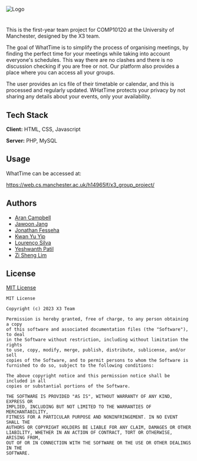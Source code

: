 
![Logo](https://web.cs.manchester.ac.uk/h14965lf/x3_group_project/images/logo_white.png)


#
This is the first-year team project for COMP10120 at the University of Manchester, designed by the X3 team.

The goal of WhatTime is to simplify the process of organising meetings, by finding the perfect time for your meetings while taking into account everyone's schedules. This way there are no clashes and there is no discussion checking if you are free or not. Our platform also provides a place where you can access all your groups.

The user provides an ics file of their timetable or calendar, and this is processed and regularly updated. WHatTime protects your privacy by not sharing any details about your events, only your availability.




## Tech Stack

**Client:** HTML, CSS, Javascript

**Server:** PHP, MySQL


## Usage

WhatTime can be accessed at:

https://web.cs.manchester.ac.uk/h14965lf/x3_group_project/
## Authors


- [Aran Campbell](https://gitlab.cs.man.ac.uk/q98040ac)
- [Jawoon Jang](https://gitlab.cs.man.ac.uk/p89240jj)
- [Jonathan Fesseha](https://gitlab.cs.man.ac.uk/t98667jf)
- [Kwan Yu Yip](https://gitlab.cs.man.ac.uk/j84846ky)
- [Lourenço Silva](https://gitlab.cs.man.ac.uk/h14965lf)
- [Yeshwanth Patil](https://gitlab.cs.man.ac.uk/c41098yp)
- [Zi Sheng Lim](https://gitlab.cs.man.ac.uk/u38952zl)

## License

[MIT License](https://gitlab.cs.man.ac.uk/h14965lf/x3-group-project/blob/master/LICENSE)

```
MIT License

Copyright (c) 2023 X3 Team

Permission is hereby granted, free of charge, to any person obtaining a copy
of this software and associated documentation files (the "Software"), to deal
in the Software without restriction, including without limitation the rights
to use, copy, modify, merge, publish, distribute, sublicense, and/or sell
copies of the Software, and to permit persons to whom the Software is
furnished to do so, subject to the following conditions:

The above copyright notice and this permission notice shall be included in all
copies or substantial portions of the Software.

THE SOFTWARE IS PROVIDED "AS IS", WITHOUT WARRANTY OF ANY KIND, EXPRESS OR
IMPLIED, INCLUDING BUT NOT LIMITED TO THE WARRANTIES OF MERCHANTABILITY,
FITNESS FOR A PARTICULAR PURPOSE AND NONINFRINGEMENT. IN NO EVENT SHALL THE
AUTHORS OR COPYRIGHT HOLDERS BE LIABLE FOR ANY CLAIM, DAMAGES OR OTHER
LIABILITY, WHETHER IN AN ACTION OF CONTRACT, TORT OR OTHERWISE, ARISING FROM,
OUT OF OR IN CONNECTION WITH THE SOFTWARE OR THE USE OR OTHER DEALINGS IN THE
SOFTWARE.

```

